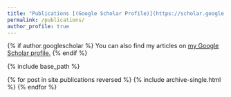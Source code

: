 ```yaml
---
title: "Publications [(Google Scholar Profile)](https://scholar.google.de/citations?hl=en&pli=1&user=TsGzYyoAAAAJ)"
permalink: /publications/
author_profile: true
---
```


{% if author.googlescholar %}
  You can also find my articles on <u><a href="{{author.googlescholar}}">my Google Scholar profile</a>.</u>
{% endif %}

{% include base_path %}

{% for post in site.publications reversed %}
  {% include archive-single.html %}
{% endfor %}
